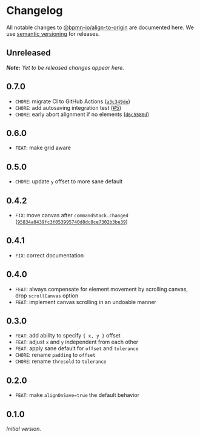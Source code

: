 # Changelog

All notable changes to [@bpmn-io/align-to-origin](https://github.com/bpmn-io/align-to-origin) are documented here. We use [semantic versioning](http://semver.org/) for releases.

## Unreleased

___Note:__ Yet to be released changes appear here._

## 0.7.0

* `CHORE`: migrate CI to GitHub Actions ([`a3c349de`](https://github.com/bpmn-io/align-to-origin/commit/a3c349de675fa514043fef7f1cb46e230cac589b))
* `CHORE`: add autosaving integration test ([#5](https://github.com/bpmn-io/align-to-origin/pull/5))
* `CHORE`: early abort alignment if no elements ([`d6c5580d`](https://github.com/bpmn-io/align-to-origin/commit/d6c5580da8cbf3db4b455ec9ceab41221534b845))

## 0.6.0

* `FEAT`: make grid aware

## 0.5.0

* `CHORE`: update `y` offset to more sane default

## 0.4.2

* `FIX`: move canvas after `commandStack.changed` ([`95834a8439fc3f053995740d8dc8ce7302b3be39`](https://github.com/bpmn-io/align-to-origin/commit/95834a8439fc3f053995740d8dc8ce7302b3be39))

## 0.4.1

* `FIX`: correct documentation

## 0.4.0

* `FEAT`: always compensate for element movement by scrolling canvas, drop `scrollCanvas` option
* `FEAT`: implement canvas scrolling in an undoable manner

## 0.3.0

* `FEAT`: add ability to specify `{ x, y }` offset
* `FEAT`: adjust `x` and `y` independent from each other
* `FEAT`: apply sane default for `offset` and `tolerance`
* `CHORE`: rename `padding` to `offset`
* `CHORE`: rename `thresold` to `tolerance`

## 0.2.0

* `FEAT`: make `alignOnSave=true` the default behavior

## 0.1.0

_Initial version._